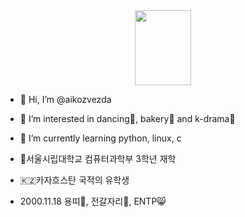 
<center><img src="https://github.com/aikozvezda/aikozvezda/assets/144213771/4824eae6-ca06-49ef-8974-5468b6d63942" width="90" height="120"/></center>


- 👋 Hi, I’m @aikozvezda
- 👀 I’m interested in dancing💃, bakery🍰 and k-drama🎥
- 🌱 I’m currently learning python, linux, c
  
- 🏫서울시립대학교 컴퓨터과학부 3학년 재학
- 🇰🇿카자흐스탄 국적의 유학생
- 2000.11.18 용띠🐉, 전갈자리🦂, ENTP😸

